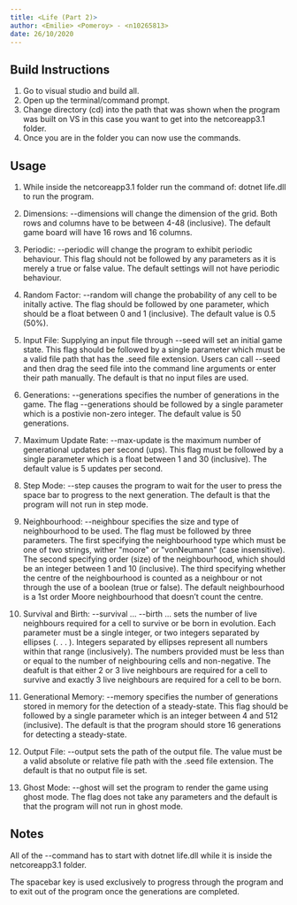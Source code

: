 ```yaml
---
title: <Life (Part 2)>
author: <Emilie> <Pomeroy> - <n10265813>
date: 26/10/2020
---
```


## Build Instructions

1. Go to visual studio and build all.
2. Open up the terminal/command prompt.
3. Change directory (cd) into the path that was shown when the program was built on VS in this case you want to get into the netcoreapp3.1 folder.
4. Once you are in the folder you can now use the commands.

## Usage

1. While inside the netcoreapp3.1 folder run the command of: dotnet life.dll to run the program.

2. Dimensions: --dimensions <rows><columns> will change the dimension of the grid. Both rows and columns have to be between 4-48 (inclusive). The default game board will have 16 rows and 16 columns.

3. Periodic: --periodic will change the program to exhibit periodic behaviour. This flag should not be followed by any parameters as it is merely a true or false value. The default settings will not have periodic behaviour.

4. Random Factor: --random <probability> will change the probability of any cell to be initally active. The flag should be followed by one parameter, which should be a float between 0 and 1 (inclusive). The default value is 0.5 (50%).

5. Input File: Supplying an input file through --seed <filename> will set an initial game state. This flag should be followed by a single parameter which must be a valid file path that has the .seed file extension. Users can call --seed and then drag the seed file into the command line arguments or enter their path manually. The default is that no input files are used.

6. Generations: --generations <number> specifies the number of generations in the game. The flag --generations should be followed by a single parameter which is a postivie non-zero integer. The default value is 50 generations.

7. Maximum Update Rate: --max-update <ups> is the maximum number of generational updates per second (ups). This flag must be followed by a single parameter which is a float between 1 and 30 (inclusive). The default value is 5 updates per second.

8. Step Mode: --step causes the program to wait for the user to press the space bar to progress to the next generation. The default is that the program will not run in step mode.

9. Neighbourhood: --neighbour <type> <order> <centre-count> specifies the size and type of neighbourhood to be used. The flag must be followed by three parameters. The first specifying the neighbourhood type which must be one of two strings, wither "moore" or "vonNeumann" (case insensitive). The second specifying order (size) of the neighbourhood, which should be an integer between 1 and 10 (inclusive). The third specifying whether the centre of the neighbourhood is counted as a neighbour or not through the use of a boolean (true or false). The default neighbourhood is a 1st order Moore neighbourhood that doesn’t count the centre.

10. Survival and Birth: --survival <param1> <param2> <param3> ... --birth <param1> <param2> <param3> ... sets the number of live neighbours required for a cell to survive or be born in evolution. Each parameter must be a single integer, or two integers separated by ellipses (. . . ). Integers separated by ellipses represent all numbers within that range (inclusively). The numbers provided must
    be less than or equal to the number of neighbouring cells and non-negative. The deafult is that either 2 or 3 live neighbours are required for a cell to survive and exactly 3 live neighbours are required for a cell to be born.

11. Generational Memory: --memory <number> specifies the number of generations stored in memory for the detection of a steady-state. This flag should be followed by a single parameter which is an integer between 4 and 512 (inclusive). The default is that the program should store 16 generations for detecting a steady-state.

12. Output File: --output <filename> sets the path of the output file. The value must be a valid absolute or relative file path with the .seed file extension. The default is that no output file is set.

13. Ghost Mode: --ghost will set the program to render the game using ghost mode. The flag does not take any parameters and the default is that the program will not run in ghost mode.

## Notes

All of the --command has to start with dotnet life.dll while it is inside the netcoreapp3.1 folder.

The spacebar key is used exclusively to progress through the program and to exit out of the program once the generations are completed.
